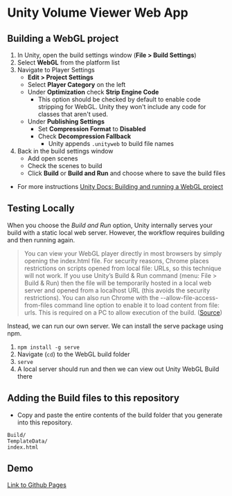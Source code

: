 # Unity Volume Viewer Web App

## Building a WebGL project
1. In Unity, open the build settings window (**File > Build Settings**)
2. Select **WebGL** from the platform list
3. Navigate to Player Settings
    - **Edit > Project Settings**
    - Select **Player Category** on the left
    - Under **Optimization** check **Strip Engine Code**
        - This option should be checked by default to enable code stripping for WebGL. Unity they won't include any code for classes that aren't used. 
    - Under **Publishing Settings**
        - Set **Compression Format** to **Disabled**
        - Check **Decompression Fallback**
            - Unity appends `.unityweb` to build file names
4. Back in the build settings window
    - Add open scenes
    - Check the scenes to build
    - Click **Build** or **Build and Run** and choose where to save the build files

- For more instructions [Unity Docs: Building and running a WebGL project](https://docs.unity3d.com/Manual/webgl-building.html)

## Testing Locally
When you choose the *Build and Run* option, Unity internally serves your build with a static local web server. However, the workflow requires building and then running again. 

> You can view your WebGL player directly in most browsers by simply opening the index.html file. For security reasons, Chrome places restrictions on scripts opened from local file: URLs, so this technique will not work. If you use Unity’s Build & Run command (menu: File > Build & Run) then the file will be temporarily hosted in a local web server and opened from a localhost URL (this avoids the security restrictions). You can also run Chrome with the --allow-file-access-from-files command line option to enable it to load content from file: urls. This is required on a PC to allow execution of the build. ([Source](https://docs.unity3d.com/550/Documentation/Manual/webgl-building.html))

Instead, we can run our own server. We can install the serve package using npm.
1. `npm install -g serve`
2. Navigate (`cd`) to the WebGL build folder
3. `serve`
4. A local server should run and then we can view out Unity WebGL Build there

## Adding the Build files to this repository
- Copy and paste the entire contents of the build folder that you generate into this repository.
```
Build/
TemplateData/
index.html
```

## Demo
[Link to Github Pages](https://brown-ccv.github.io/unity-volume-viewer-web-app/)
